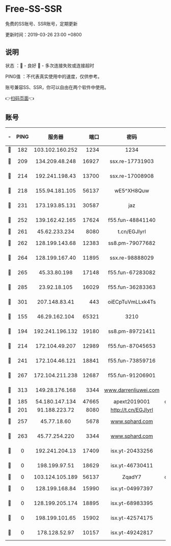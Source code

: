 # Free-SS-SSR

免费的SS账号、SSR账号，定期更新

更新时间：2019-03-26 23:00 +0800

## 说明

状态     ：🙂 - 良好 🙁 - 多次连接失败或连接超时

PING值   ：不代表真实使用中的速度，仅供参考。

账号兼容SS、SSR，你可以自由在两个软件中使用。

👉[扫码页面](https://liesauer.github.io/Free-SS-SSR/)👈

## 账号

|-|PING|服务器|端口|密码|加密方式|区域|
|:----:|:----:|:-----:|-----:|:----:|:----:|:----:|
|🙂|182|103.102.160.252|1234|1234|rc4-md5|JP|
|🙂|209|134.209.48.248|16927|ssx.re-17731903|aes-256-cfb|US|
|🙂|214|192.241.198.43|13700|ssx.re-17008908|aes-256-cfb|US|
|🙂|218|155.94.181.105|56137|wE5^XH8Quw|aes-256-cfb|US|
|🙂|231|173.193.85.131|30587|jaz|aes-256-cfb|US|
|🙂|252|139.162.42.165|17624|f55.fun-48841140|aes-256-cfb|SG|
|🙂|261|45.62.233.234|8080|t.cn/EGJIyrl|rc4-md5|CA|
|🙂|262|128.199.143.68|12383|ss8.pm-79077682|aes-256-cfb|SG|
|🙂|264|128.199.167.40|11895|ssx.re-98888029|aes-256-cfb|SG|
|🙂|265|45.33.80.198|17148|f55.fun-67283082|aes-256-cfb|US|
|🙂|285|23.92.18.105|16029|f55.fun-36283363|aes-256-cfb|US|
|🙂|301|207.148.83.41|443|oiECpTuVmLLxk4Ts|aes-256-cfb|AU|
|🙂|155|46.29.162.104|65321|3210|aes-256-ctr|RU|
|🙂|194|192.241.196.132|19180|ss8.pm-89721411|aes-256-cfb|US|
|🙂|214|172.104.49.207|12989|f55.fun-87045653|aes-256-cfb|SG|
|🙂|241|172.104.46.121|18841|f55.fun-73859716|aes-256-cfb|SG|
|🙂|267|172.104.211.238|12687|f55.fun-91206901|aes-256-cfb|US|
|🙂|313|149.28.176.168|3344|www.darrenliuwei.com|aes-256-cfb|AU|
|🙁|185|54.180.147.134|47665|apext2019001|chacha20|KR|
|🙁|201|91.188.223.72|8080|http://t.cn/EGJIyrl|rc4-md5|RU|
|🙁|257|45.77.18.60|5678|www.sphard.com|aes-256-cfb|JP|
|🙁|263|45.77.254.220|3344|www.sphard.com|aes-256-cfb|SG|
|🙁|0|192.241.204.13|17409|isx.yt-20433256|aes-256-cfb|US|
|🙁|0|198.199.97.51|18629|isx.yt-46730411|aes-256-cfb|US|
|🙁|0|103.124.105.189|56137|ZqadY7|chacha20|US|
|🙁|0|128.199.168.84|15990|isx.yt-04997397|aes-256-cfb|SG|
|🙁|0|128.199.205.174|18895|isx.yt-68983395|aes-256-cfb|SG|
|🙁|0|198.199.101.65|15902|isx.yt-42574175|aes-256-cfb|US|
|🙁|0|178.128.52.97|10157|isx.yt-49242817|aes-256-cfb|SG|
